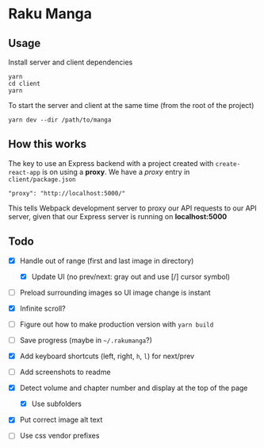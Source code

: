 # Raku Manga

## Usage

Install server and client dependencies

```
yarn
cd client
yarn
```

To start the server and client at the same time (from the root of the project)

```
yarn dev --dir /path/to/manga
```

## How this works

The key to use an Express backend with a project created with `create-react-app` is on using a **proxy**. We have a _proxy_ entry in `client/package.json`

```
"proxy": "http://localhost:5000/"
```

This tells Webpack development server to proxy our API requests to our API server, given that our Express server is running on **localhost:5000**

## Todo

- [x] Handle out of range (first and last image in directory)
    - [x] Update UI (no prev/next: gray out and use [/] cursor symbol)
- [ ] Preload surrounding images so UI image change is instant
- [x] Infinite scroll?
- [ ] Figure out how to make production version with `yarn build`
- [ ] Save progress (maybe in `~/.rakumanga`?)
- [x] Add keyboard shortcuts (left, right, `h`, `l`) for next/prev
- [ ] Add screenshots to readme
- [x] Detect volume and chapter number and display at the top of the page
    - [x] Use subfolders
- [x] Put correct image alt text
- [ ] Use css vendor prefixes

